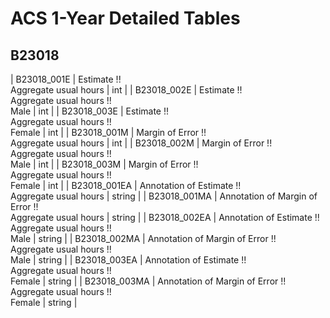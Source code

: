 # ACS 1-Year Detailed Tables

## B23018

| B23018_001E | Estimate !!<br>Aggregate usual hours | int |
| B23018_002E | Estimate !!<br>Aggregate usual hours !!<br>Male | int |
| B23018_003E | Estimate !!<br>Aggregate usual hours !!<br>Female | int |
| B23018_001M | Margin of Error !!<br>Aggregate usual hours | int |
| B23018_002M | Margin of Error !!<br>Aggregate usual hours !!<br>Male | int |
| B23018_003M | Margin of Error !!<br>Aggregate usual hours !!<br>Female | int |
| B23018_001EA | Annotation of Estimate !!<br>Aggregate usual hours | string |
| B23018_001MA | Annotation of Margin of Error !!<br>Aggregate usual hours | string |
| B23018_002EA | Annotation of Estimate !!<br>Aggregate usual hours !!<br>Male | string |
| B23018_002MA | Annotation of Margin of Error !!<br>Aggregate usual hours !!<br>Male | string |
| B23018_003EA | Annotation of Estimate !!<br>Aggregate usual hours !!<br>Female | string |
| B23018_003MA | Annotation of Margin of Error !!<br>Aggregate usual hours !!<br>Female | string |

